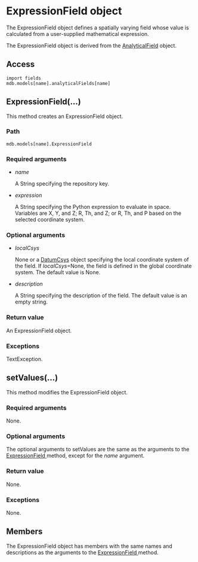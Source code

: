 # ExpressionField object

The ExpressionField object defines a spatially varying field whose value is calculated from a user-supplied mathematical expression.

The ExpressionField object is derived from the [AnalyticalField](https://help.3ds.com/2022/english/DSSIMULIA_Established/SIMACAEKERRefMap/simaker-c-analyticalfieldpyc.htm?ContextScope=all) object.

## Access

```
import fields
mdb.models[name].analyticalFields[name]
```

## ExpressionField(...)



This method creates an ExpressionField object.



### Path

```
mdb.models[name].ExpressionField
```

### Required arguments

- *name*

  A String specifying the repository key.

- *expression*

  A String specifying the Python expression to evaluate in space. Variables are X, Y, and Z; R, Th, and Z; or R, Th, and P based on the selected coordinate system.

### Optional arguments

- *localCsys*

  None or a [DatumCsys](https://help.3ds.com/2022/english/DSSIMULIA_Established/SIMACAEKERRefMap/simaker-c-datumcsyspyc.htm?ContextScope=all) object specifying the local coordinate system of the field. If *localCsys*=None, the field is defined in the global coordinate system. The default value is None.

- *description*

  A String specifying the description of the field. The default value is an empty string.

### Return value

An ExpressionField object.

### Exceptions

TextException.



## setValues(...)



This method modifies the ExpressionField object.



### Required arguments

None.

### Optional arguments

The optional arguments to setValues are the same as the arguments to the [ExpressionField ](https://help.3ds.com/2022/english/DSSIMULIA_Established/SIMACAEKERRefMap/simaker-c-expressionfieldpyc.htm?ContextScope=all#simaker-expressionfieldexpressionfieldpyc)method, except for the *name* argument.

### Return value

None.

### Exceptions

None.



## Members

The ExpressionField object has members with the same names and descriptions as the arguments to the [ExpressionField ](https://help.3ds.com/2022/english/DSSIMULIA_Established/SIMACAEKERRefMap/simaker-c-expressionfieldpyc.htm?ContextScope=all#simaker-expressionfieldexpressionfieldpyc)method.
